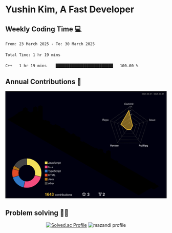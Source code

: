 # Yushin Kim, A Fast Developer

## Weekly Coding Time 💻

<!--START_SECTION:waka-->

```txt
From: 23 March 2025 - To: 30 March 2025

Total Time: 1 hr 19 mins

C++   1 hr 19 mins    █████████████████████████   100.00 %
```

<!--END_SECTION:waka-->

## Annual Contributions 🏃

![](./profile-3d-contrib/profile-night-rainbow.svg)

## Problem solving 👨‍💻

<div align="center">

[![Solved.ac Profile](http://mazassumnida.wtf/api/v2/generate_badge?boj=kys010306)](https://solved.ac/kys010306)
![mazandi profile](http://mazandi.herokuapp.com/api?handle=kys010306&theme=dark)

</div>
